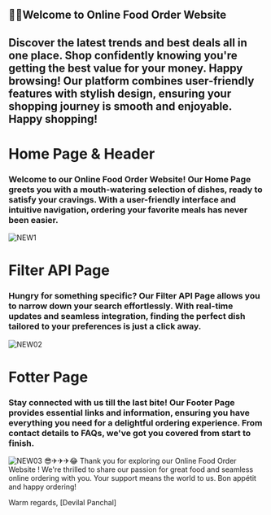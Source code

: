 ## 👨‍✈️Welcome to Online Food Order Website
## Discover the latest trends and best deals all in one place. Shop confidently knowing you're getting the best value for your money. Happy browsing! Our platform combines user-friendly features with stylish design, ensuring your shopping journey is smooth and enjoyable. Happy shopping!
# Home Page & Header
### Welcome to our Online Food Order Website! Our Home Page greets you with a mouth-watering selection of dishes, ready to satisfy your cravings. With a user-friendly interface and intuitive navigation, ordering your favorite meals has never been easier.
![NEW1](https://github.com/devilalpanchal/New-Recipe-Class-Test/assets/144801878/9a642f1a-90a8-42a4-a577-7ec80f021546)
# Filter API Page
### Hungry for something specific? Our Filter API Page allows you to narrow down your search effortlessly. With real-time updates and seamless integration, finding the perfect dish tailored to your preferences is just a click away.
![NEW02](https://github.com/devilalpanchal/New-Recipe-Class-Test/assets/144801878/d16efe27-f8d7-4138-b5ff-66de3cb4de01)
# Fotter Page
### Stay connected with us till the last bite! Our Footer Page provides essential links and information, ensuring you have everything you need for a delightful ordering experience. From contact details to FAQs, we've got you covered from start to finish.
![NEW03](https://github.com/devilalpanchal/New-Recipe-Class-Test/assets/144801878/48ca8551-7295-4b73-b0fb-e1e0b67b7fab)
😎✈✈✈😂
Thank you for exploring our Online Food Order Website ! We're thrilled to share our passion for great food and seamless online ordering with you. Your support means the world to us. Bon appétit and happy ordering!

Warm regards,
[Devilal Panchal]

